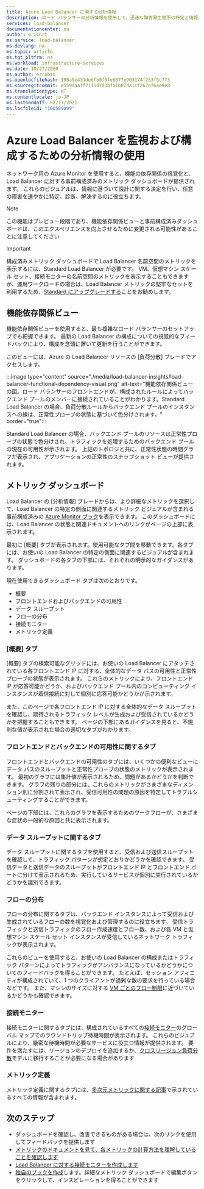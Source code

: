 ```yaml
---
title: Azure Load Balancer に関する分析情報
description: ロード バランサーの分析情報を使用して、迅速な障害発生箇所の特定と情報に基づく設計上の決定を実現します
services: load-balancer
documentationcenter: na
author: erichrt
ms.service: load-balancer
ms.devlang: na
ms.topic: article
ms.tgt_pltfrm: na
ms.workload: infrastructure-services
ms.date: 10/27/2020
ms.author: errobin
ms.openlocfilehash: 190a9e431dedfb0f0fe6077e903174f253f5c773
ms.sourcegitcommit: e559daa1f7115d703bfa1b87da1cf267bf6ae9e8
ms.translationtype: HT
ms.contentlocale: ja-JP
ms.lasthandoff: 02/17/2021
ms.locfileid: "100589099"
---
```

# <a name="using-insights-to-monitor-and-configure-your-azure-load-balancer"></a>Azure Load Balancer を監視および構成するための分析情報の使用

ネットワーク用の Azure Monitor を使用すると、機能の依存関係の視覚化と、Load Balancer に対する事前構成済みのメトリック ダッシュボードが提供されます。 これらのビジュアルは、情報に基づいて設計に関する決定を行い、任意の障害を速やかに特定、診断、解決するのに役立ちます。

>[!NOTE] 
>この機能はプレビュー段階であり、機能依存関係ビューと事前構成済みダッシュボードは、このエクスペリエンスを向上させるために変更される可能性があることに注意してください

>[!IMPORTANT]
>構成済みメトリック ダッシュボードで Load Balancer 名前空間のメトリックを表示するには、Standard Load Balancer が必要です。 VM、仮想マシン スケール セット、接続モニターの名前空間のメトリックを表示することもできますが、運用ワークロードの場合は、Load Balancer メトリックの堅牢なセットを利用するため、[Standard にアップグレードする](./upgrade-basic-standard.md)ことをお勧めします。

## <a name="functional-dependency-view"></a>機能依存関係ビュー

機能依存関係ビューを使用すると、最も複雑なロード バランサーのセットアップでも把握できます。 最新の Load Balancer の構成についての視覚的なフィードバックにより、構成を念頭に置いて更新を行うことができます。

このビューには、Azure の Load Balancer リソースの [負荷分散] ブレードでアクセスします。

:::image type="content" source="./media/load-balancer-insights/load-balancer-functional-dependency-visual.png" alt-text="機能依存関係ビューの図。ロード バランサーのフロントエンドが、構成されたルールによってバックエンド プールのメンバーに接続されていることがわかります。Standard Load Balancer の場合、負荷分散ルールからバックエンド プールのインスタンスへの線は、正常性プローブの状態に基づいて色分けされます。" border="true":::

Standard Load Balancer の場合、バックエンド プールのリソースは正常性プローブの状態で色分けされ、トラフィックを処理するためのバックエンド プールの現在の可用性が示されます。 上記のトポロジと共に、正常性状態の時間グラフが表示され、アプリケーションの正常性のスナップショット ビューが提供されます。

## <a name="metrics-dashboard"></a>メトリック ダッシュボード

Load Balancer の [分析情報] ブレードからは、より詳細なメトリックを選択して、Load Balancer の特定の側面に関連するメトリック ビジュアルが含まれる事前構成済みの [Azure Monitor ブック](../azure-monitor/visualize/workbooks-overview.md)を表示できます。 このダッシュボードには、Load Balancer の状態と関連ドキュメントへのリンクがページの上部に表示されます。

最初に [概要] タブが表示されます。使用可能なタブ間を移動できます。各タブには、お使いの Load Balancer の特定の側面に関連するビジュアルが含まれます。 ダッシュボードの各タブの下部には、それぞれの明示的なガイダンスがあります。

現在使用できるダッシュボード タブは次のとおりです。
* 概要
* フロントエンドおよびバックエンドの可用性
* データ スループット
* フローの分布
* 接続モニター
* メトリック定義 

### <a name="overview-tab"></a>[概要] タブ
[概要] タブの検索可能なグリッドには、お使いの Load Balancer にアタッチされている各フロントエンド IP に対する、全体的なデータ パスの可用性と正常性プローブの状態が表示されます。 これらのメトリックにより、フロントエンド IP が応答可能かどうか、およびバックエンド プール内のコンピューティング インスタンスが着信接続に対して個別に応答可能かどうかが示されます。

また、このページで各フロントエンド IP に対する全体的なデータ スループットを確認し、期待されるトラフィック レベルが生成および受信されているかどうかを把握することもできます。 ページの下部にあるガイダンスを見ると、不規則な値が表示された場合の適切なタブがわかります。

### <a name="frontend-and-backend-availability-tab"></a>フロントエンドとバックエンドの可用性に関するタブ
フロントエンドとバックエンドの可用性のタブには、いくつかの便利なビューにデータ パスのスループットと正常性プローブの状態のメトリックが表示されます。 最初のグラフには集計値が表示されるため、問題があるかどうかを判断できます。 グラフの残りの部分には、これらのメトリックがさまざまなディメンション別に分割されて表示され、受信可用性の問題の原因を特定してトラブルシューティングすることができます。

ページの下部には、これらのグラフを表示するためのワークフローが、さまざまな症状の一般的な原因と共に表示されます。 

### <a name="data-throughput-tab"></a>データ スループットに関するタブ
データ スループットに関するタブを使用すると、受信および送信スループットを確認して、トラフィック パターンが想定どおりかどうかを確認できます。 受信データと送信データのスループットがフロントエンド IP とフロントエンド ポートに分けて表示されるため、実行しているサービスが個別に実行されているかどうかを識別できます。

### <a name="flow-distribution"></a>フローの分布
フローの分布に関するタブは、バックエンド インスタンスによって受信および生成されているフローの数を視覚化および管理するのに役立ちます。 受信トラフィックと送信トラフィックのフロー作成速度とフロー数、および各 VM と仮想マシン スケール セット インスタンスが受信しているネットワーク トラフィックが表示されます。 

これらのビューを使用すると、お使いの Load Balancer の構成またはトラフィック パターンによってトラフィックがアンバランスになっているかどうかについてのフィードバックを得ることができます。 たとえば、セッション アフィニティが構成されていて、1 つのクライアントが過剰な数の要求を行っている場合などです。 また、マシンのサイズに対する [VM ごとのフロー制限](../virtual-network/virtual-machine-network-throughput.md#flow-limits-and-active-connections-recommendations)に近づいているかどうかも確認できます。

### <a name="connection-monitors"></a>接続モニター
接続モニターに関するタブには、構成されているすべての[接続モニター](../network-watcher/connection-monitor.md)のグローバル マップでのラウンドトリップ待機時間が表示されます。 これらのビジュアルにより、厳密な待機時間が必要なサービスに役立つ情報が提供されます。 要件を満たすには、リージョンのデプロイを追加するか、[クロスリージョン負荷分散](./cross-region-overview.md)モデルに移行することが必要になる場合があります

### <a name="metric-definitions"></a>メトリック定義
メトリック定義に関するタブには、[多次元メトリックに関する記事](./load-balancer-standard-diagnostics.md#multi-dimensional-metrics)で示されているすべての情報が含まれます。

## <a name="next-steps"></a>次のステップ
* ダッシュボードを確認し、改善できるものがある場合は、次のリンクを使用してフィードバックを提供します
* [メトリックのドキュメントを見て、各メトリックの計算方法を理解していることを確認します](./load-balancer-standard-diagnostics.md#multi-dimensional-metrics)
* [Load Balancer に対する接続モニターを作成します](../network-watcher/connection-monitor.md)
* [独自のブックを作成](../azure-monitor/visualize/workbooks-overview.md)します。詳細なメトリック ダッシュボードで編集ボタンをクリックして、インスピレーションを得ることができます

